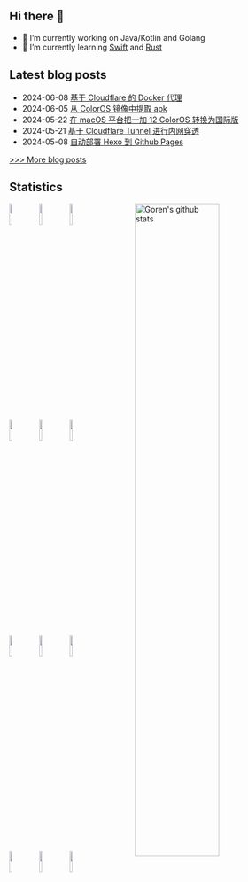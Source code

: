 
## Hi there 👋

- 🔭 I’m currently working on Java/Kotlin and Golang
- 🌱 I’m currently learning [Swift](https://swift.org/) and [Rust](https://github.com/rust-lang/rust)

## Latest blog posts
- 2024-06-08 [基于 Cloudflare 的 Docker 代理](https://gythialy.github.io/cloudflare-docker-proxy/)
- 2024-06-05 [从 ColorOS 镜像中提取 apk](https://gythialy.github.io/extract-apk-from-ColorOS-img/)
- 2024-05-22 [在 macOS 平台把一加 12 ColorOS 转换为国际版](https://gythialy.github.io/howto-convert-from-ColorOS-to-Global-On-Chinese-Oneplus-12/)
- 2024-05-21 [基于 Cloudflare Tunnel 进行内网穿透](https://gythialy.github.io/expose-homelab-service-via-cloudflare-tunnel/)
- 2024-05-08 [自动部署 Hexo 到 Github Pages](https://gythialy.github.io/deploy-hexo-via-github-action/)

[>>> More blog posts](https://gythialy.github.io/)
## Statistics

<!-- Your github readme stats
You can use this api: https://github.com/anuraghazra/github-readme-stats
-->
<p>
  <img width="55%" align="right" alt="Goren's github stats" src="https://github-readme-stats.vercel.app/api?username=gythialy&count_private=true&show_icons=true" />

  <!-- Your languages and tools. Be careful with the alignment. 
  You can use this sites to get logos: https://www.vectorlogo.zone or https://simpleicons.org/
  -->
  <code><img width="10%" src="https://www.vectorlogo.zone/logos/java/java-ar21.svg"></code>
  <code><img width="10%" src="https://www.vectorlogo.zone/logos/kotlinlang/kotlinlang-ar21.svg"></code>
  <code><img width="10%" src="https://www.vectorlogo.zone/logos/android/android-ar21.svg"></code>
  <br />
  <code><img width="10%" src="https://www.vectorlogo.zone/logos/dotnet/dotnet-ar21.svg"></code>
  <code><img width="10%" src="https://www.vectorlogo.zone/logos/golang/golang-ar21.svg"></code>
  <code><img width="10%" src="https://www.vectorlogo.zone/logos/nodejs/nodejs-ar21.svg"></code>
  <br />
  <code><img width="10%" src="https://www.vectorlogo.zone/logos/docker/docker-ar21.svg"></code>
  <code><img width="10%" src="https://www.vectorlogo.zone/logos/kubernetes/kubernetes-ar21.svg"></code>
  <code><img width="10%" src="https://www.vectorlogo.zone/logos/traefikio/traefikio-ar21.svg"></code>
  <br />
  <code><img width="10%" src="https://www.vectorlogo.zone/logos/git-scm/git-scm-ar21.svg"></code>
  <code><img width="10%" src="https://www.vectorlogo.zone/logos/jetbrains/jetbrains-ar21.svg"></code>
  <code><img width="10%" src="https://www.vectorlogo.zone/logos/cloudflare/cloudflare-ar21.svg"></code>
</p>


